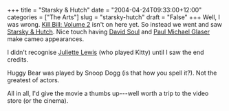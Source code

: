 +++
title = "Starsky & Hutch"
date = "2004-04-24T09:33:00+12:00"
categories = ["The Arts"]
slug = "starsky-hutch"
draft = "False"
+++
Well, I was wrong. [Kill Bill: Volume 2](http://www.imdb.com/title/tt0378194/)
isn't on here yet. So instead we went and saw [Starsky &
Hutch](http://www.imdb.com/title/tt0335438/).  Nice touch having [David
Soul](http://www.imdb.com/name/nm0815800/) and [Paul Michael
Glaser](http://www.imdb.com/name/nm0001274/) make cameo appearances.

I didn't recognise [Juliette Lewis](http://www.imdb.com/name/nm0000496/) (who
played Kitty) until I saw the end credits.

Huggy Bear was played by Snoop Dogg (is that how you spell it?). Not
the greatest of actors.

All in all, I'd give the movie a thumbs up---well worth a trip to the
video store (or the cinema).

